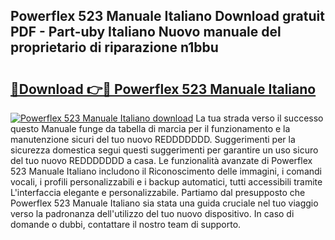 ## Powerflex 523 Manuale Italiano Download gratuit PDF - Part-uby Italiano Nuovo manuale del proprietario di riparazione n1bbu

# <h2><a href="http://dfb54w.blite.top/?on=Powerflex+523+Manuale+Italiano">🔗Download 👉🔴 Powerflex 523 Manuale Italiano</a></h2>

[![Powerflex 523 Manuale Italiano download](https://i.imgur.com/lujVjoI.png)](http://dfb54w.blite.top/?on=Powerflex+523+Manuale+Italiano)
La tua strada verso il successo questo Manuale funge da tabella di marcia per il funzionamento e la manutenzione sicuri del tuo nuovo REDDDDDDD. Suggerimenti per la sicurezza domestica segui questi suggerimenti per garantire un uso sicuro del tuo nuovo REDDDDDDD a casa. Le funzionalità avanzate di Powerflex 523 Manuale Italiano includono il Riconoscimento delle immagini, i comandi vocali, i profili personalizzabili e i backup automatici, tutti accessibili tramite L'interfaccia elegante e personalizzabile. Partiamo dal presupposto che Powerflex 523 Manuale Italiano sia stata una guida cruciale nel tuo viaggio verso la padronanza dell'utilizzo del tuo nuovo dispositivo. In caso di domande o dubbi, contattare il nostro team di supporto.
